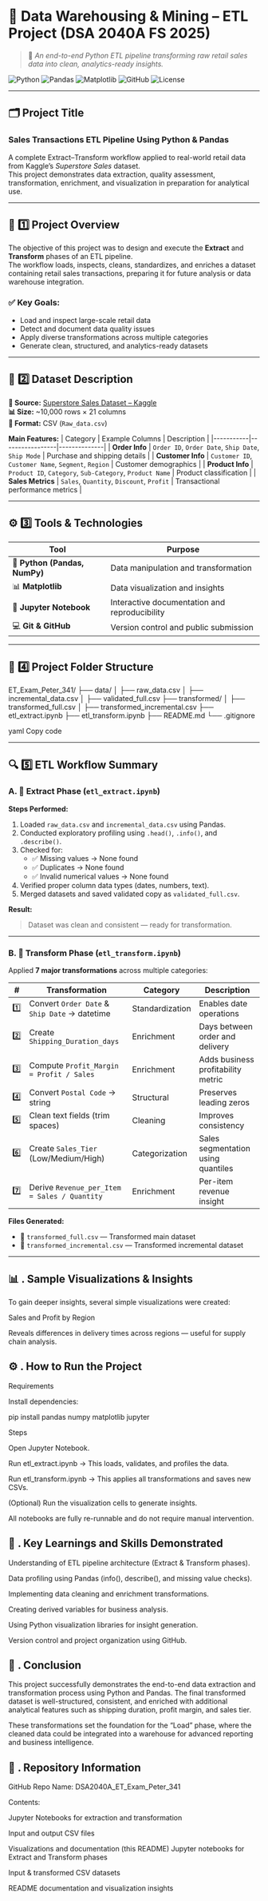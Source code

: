 # 🧠 Data Warehousing & Mining – ETL Project (DSA 2040A FS 2025)

> 🧩 *An end-to-end Python ETL pipeline transforming raw retail sales data into clean, analytics-ready insights.*

![Python](https://img.shields.io/badge/Python-3.10-blue?logo=python)
![Pandas](https://img.shields.io/badge/Pandas-Data%20Processing-green?logo=pandas)
![Matplotlib](https://img.shields.io/badge/Matplotlib-Visualization-orange?logo=plotly)
![GitHub](https://img.shields.io/badge/Platform-GitHub-black?logo=github)
![License](https://img.shields.io/badge/License-Academic-lightgrey)

---

## 🗂️ Project Title
### **Sales Transactions ETL Pipeline Using Python & Pandas**  

A complete Extract–Transform workflow applied to real-world retail data from Kaggle’s *Superstore Sales* dataset.  
This project demonstrates data extraction, quality assessment, transformation, enrichment, and visualization in preparation for analytical use.

---

## 🧾 1️⃣ Project Overview
The objective of this project was to design and execute the **Extract** and **Transform** phases of an ETL pipeline.  
The workflow loads, inspects, cleans, standardizes, and enriches a dataset containing retail sales transactions, preparing it for future analysis or data warehouse integration.

### ✅ Key Goals:
- Load and inspect large-scale retail data  
- Detect and document data quality issues  
- Apply diverse transformations across multiple categories  
- Generate clean, structured, and analytics-ready datasets  

---

## 💾 2️⃣ Dataset Description

**📍 Source:** [Superstore Sales Dataset – Kaggle](https://www.kaggle.com/datasets/vivek468/superstore-dataset-final)  
**📊 Size:** ~10,000 rows × 21 columns  
**📂 Format:** CSV (`Raw_data.csv`)

**Main Features:**
| Category | Example Columns | Description |
|-----------|-----------------|--------------|
| **Order Info** | `Order ID`, `Order Date`, `Ship Date`, `Ship Mode` | Purchase and shipping details |
| **Customer Info** | `Customer ID`, `Customer Name`, `Segment`, `Region` | Customer demographics |
| **Product Info** | `Product ID`, `Category`, `Sub-Category`, `Product Name` | Product classification |
| **Sales Metrics** | `Sales`, `Quantity`, `Discount`, `Profit` | Transactional performance metrics |

---

## ⚙️ 3️⃣ Tools & Technologies

| Tool | Purpose |
|------|----------|
| 🐍 **Python (Pandas, NumPy)** | Data manipulation and transformation |
| 📊 **Matplotlib** | Data visualization and insights |
| 🧮 **Jupyter Notebook** | Interactive documentation and reproducibility |
| 💻 **Git & GitHub** | Version control and public submission |

---

## 🧭 4️⃣ Project Folder Structure

ET_Exam_Peter_341/
├── data/
│ ├── raw_data.csv
│ ├── incremental_data.csv
│ ├── validated_full.csv
├── transformed/
│ ├── transformed_full.csv
│ ├── transformed_incremental.csv
├── etl_extract.ipynb
├── etl_transform.ipynb
├── README.md
└── .gitignore

yaml
Copy code

---

## 🔍 5️⃣ ETL Workflow Summary

### **A. 🧮 Extract Phase (`etl_extract.ipynb`)**
**Steps Performed:**
1. Loaded `raw_data.csv` and `incremental_data.csv` using Pandas.  
2. Conducted exploratory profiling using `.head()`, `.info()`, and `.describe()`.  
3. Checked for:
   - ✅ Missing values → None found  
   - ✅ Duplicates → None found  
   - ✅ Invalid numerical values → None found  
4. Verified proper column data types (dates, numbers, text).  
5. Merged datasets and saved validated copy as `validated_full.csv`.

**Result:**  
> Dataset was clean and consistent — ready for transformation.

---

### **B. 🔧 Transform Phase (`etl_transform.ipynb`)**

Applied **7 major transformations** across multiple categories:

| # | Transformation | Category | Description |
|---|----------------|-----------|--------------|
| 1️⃣ | Convert `Order Date` & `Ship Date` → datetime | Standardization | Enables date operations |
| 2️⃣ | Create `Shipping_Duration_days` | Enrichment | Days between order and delivery |
| 3️⃣ | Compute `Profit_Margin = Profit / Sales` | Enrichment | Adds business profitability metric |
| 4️⃣ | Convert `Postal Code` → string | Structural | Preserves leading zeros |
| 5️⃣ | Clean text fields (trim spaces) | Cleaning | Improves consistency |
| 6️⃣ | Create `Sales_Tier` (Low/Medium/High) | Categorization | Sales segmentation using quantiles |
| 7️⃣ | Derive `Revenue_per_Item = Sales / Quantity` | Enrichment | Per-item revenue insight |

**Files Generated:**
- 📄 `transformed_full.csv` — Transformed main dataset  
- 📄 `transformed_incremental.csv` — Transformed incremental dataset  

---

## 📊 . Sample Visualizations & Insights

To gain deeper insights, several simple visualizations were created:

 Sales and Profit by Region

Reveals differences in delivery times across regions — useful for supply chain analysis.

## ⚙️ . How to Run the Project
Requirements

Install dependencies:

pip install pandas numpy matplotlib jupyter

Steps

Open Jupyter Notebook.

Run etl_extract.ipynb → This loads, validates, and profiles the data.

Run etl_transform.ipynb → This applies all transformations and saves new CSVs.

(Optional) Run the visualization cells to generate insights.

All notebooks are fully re-runnable and do not require manual intervention.

## 🧾 . Key Learnings and Skills Demonstrated

Understanding of ETL pipeline architecture (Extract & Transform phases).

Data profiling using Pandas (info(), describe(), and missing value checks).

Implementing data cleaning and enrichment transformations.

Creating derived variables for business analysis.

Using Python visualization libraries for insight generation.

Version control and project organization using GitHub.

## 🏁 . Conclusion

This project successfully demonstrates the end-to-end data extraction and transformation process using Python and Pandas.
The final transformed dataset is well-structured, consistent, and enriched with additional analytical features such as shipping duration, profit margin, and sales tier.

These transformations set the foundation for the “Load” phase, where the cleaned data could be integrated into a warehouse for advanced reporting and business intelligence.

## 📎 . Repository Information

GitHub Repo Name:
DSA2040A_ET_Exam_Peter_341

Contents:

Jupyter Notebooks for extraction and transformation

Input and output CSV files

Visualizations and documentation (this README)
Jupyter notebooks for Extract and Transform phases

Input & transformed CSV datasets

README documentation and visualization insights
